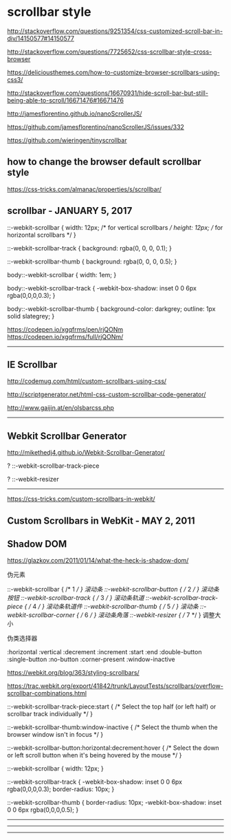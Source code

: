 # scrollbar style  


http://stackoverflow.com/questions/9251354/css-customized-scroll-bar-in-div/14150577#14150577

http://stackoverflow.com/questions/7725652/css-scrollbar-style-cross-browser

https://deliciousthemes.com/how-to-customize-browser-scrollbars-using-css3/

http://stackoverflow.com/questions/16670931/hide-scroll-bar-but-still-being-able-to-scroll/16671476#16671476




http://jamesflorentino.github.io/nanoScrollerJS/

https://github.com/jamesflorentino/nanoScrollerJS/issues/332

https://github.com/wieringen/tinyscrollbar








## how to change the browser default scrollbar style  



https://css-tricks.com/almanac/properties/s/scrollbar/

## scrollbar - JANUARY 5, 2017







::-webkit-scrollbar
{
    width: 12px;  /* for vertical scrollbars */
    height: 12px; /* for horizontal scrollbars */
}

::-webkit-scrollbar-track
{
    background: rgba(0, 0, 0, 0.1);
}

::-webkit-scrollbar-thumb
{
    background: rgba(0, 0, 0, 0.5);
}




body::-webkit-scrollbar {
    width: 1em;
}
 
body::-webkit-scrollbar-track {
    -webkit-box-shadow: inset 0 0 6px rgba(0,0,0,0.3);
}
 
body::-webkit-scrollbar-thumb {
    background-color: darkgrey;
    outline: 1px solid slategrey;
}






https://codepen.io/xgqfrms/pen/rjQONm 
https://codepen.io/xgqfrms/full/rjQONm/  




*******************************************************************************

## IE Scrollbar


http://codemug.com/html/custom-scrollbars-using-css/

http://scriptgenerator.net/html-css-custom-scrollbar-code-generator/

http://www.gaijin.at/en/olsbarcss.php




*******************************************************************************


## Webkit Scrollbar Generator

http://mikethedj4.github.io/Webkit-Scrollbar-Generator/



<style type="text/css">
    ::-webkit-scrollbar {
    width: 6px;
    height: 6px;
    }
    ::-webkit-scrollbar-button {
    width: 23px;
    height: 23px;
    }
    ::-webkit-scrollbar-thumb {
    background: #80ffff;
    border: 36px dashed #ffff00;
    border-radius: 39px;
    }
    ::-webkit-scrollbar-thumb:hover {
    background: #0000ff;
    }
    ::-webkit-scrollbar-thumb:active {
    background: #000000;
    }
    ::-webkit-scrollbar-track {
    background: #cb1b01;
    border: 23px none #ff8000;
    border-radius: 50px;
    }
    ::-webkit-scrollbar-track:hover {
    background: #c409a8;
    }
    ::-webkit-scrollbar-track:active {
    background: #106204;
    }
    ::-webkit-scrollbar-corner {
    background: transparent;
    }
</style>


? ::-webkit-scrollbar-track-piece 

? ::-webkit-resizer

*******************************************************************************


https://css-tricks.com/custom-scrollbars-in-webkit/

## Custom Scrollbars in WebKit - MAY 2, 2011

## Shadow DOM

https://glazkov.com/2011/01/14/what-the-heck-is-shadow-dom/

伪元素

::-webkit-scrollbar              { /* 1 */ } 滚动条
::-webkit-scrollbar-button       { /* 2 */ } 滚动条按钮
::-webkit-scrollbar-track        { /* 3 */ } 滚动条轨道
::-webkit-scrollbar-track-piece  { /* 4 */ } 滚动条轨道件
::-webkit-scrollbar-thumb        { /* 5 */ } 滚动条
::-webkit-scrollbar-corner       { /* 6 */ } 滚动条角落
::-webkit-resizer                { /* 7 */ } 调整大小


伪类选择器

:horizontal
:vertical
:decrement
:increment
:start
:end 
:double-button
:single-button
:no-button
:corner-present
:window-inactive


https://webkit.org/blog/363/styling-scrollbars/  

https://trac.webkit.org/export/41842/trunk/LayoutTests/scrollbars/overflow-scrollbar-combinations.html  


::-webkit-scrollbar-track-piece:start {
   /* Select the top half (or left half) or scrollbar track individually */
}

::-webkit-scrollbar-thumb:window-inactive {
   /* Select the thumb when the browser window isn't in focus */
}

::-webkit-scrollbar-button:horizontal:decrement:hover {
   /* Select the down or left scroll button when it's being hovered by the mouse */
}


::-webkit-scrollbar {
    width: 12px;
}
 
::-webkit-scrollbar-track {
    -webkit-box-shadow: inset 0 0 6px rgba(0,0,0,0.3); 
    border-radius: 10px;
}
 
::-webkit-scrollbar-thumb {
    border-radius: 10px;
    -webkit-box-shadow: inset 0 0 6px rgba(0,0,0,0.5); 
}

*******************************************************************************


















*******************************************************************************










*******************************************************************************





